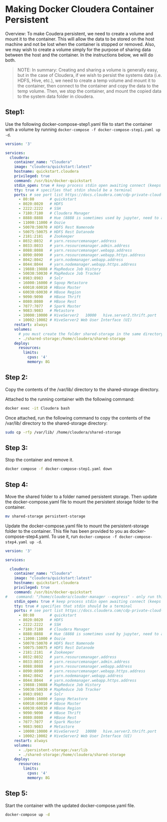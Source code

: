 # Making Docker Cloudera Container Persistent

Overview: 
To make Coudera persistent, we need to create a volume and mount it to the container. This will allow the data to be stored on the host machine and not be lost when the container is stopped or removed. Also, we may wish to create a volume simply for the purpose of sharing data between the host and the container. In the instructions below, we will do both. 

> NOTE: In summary: Creating and sharing a volume is generally easy, but in the case of Cloudera, if we wish to persist the systems data (i.e. HDFS, Hive, etc.), we need to create a temp volume and mount it to the container, then connect to the container and copy the data to the temp volume. Then, we stop the container, and mount the copied data to the system data folder in cloudera. 


## Step1:

Use the following docker-compose-step1.yaml file to start the container with a volume by running `docker-compose -f docker-compose-step1.yaml up -d`.

```yaml
version: '3'

services:
  cloudera:
    container_name: "Cloudera"
    image: "cloudera/quickstart:latest"
    hostname: quickstart.cloudera
    privileged: true
    command: /usr/bin/docker-quickstart 
    stdin_open: true # keep process stdin open awaiting connect (keeps cloudera running)
    tty: true # specifies that stdin should be a terminal
    ports: # see port list https://docs.cloudera.com/cdp-private-cloud-base/latest/installation/topics/cdpdc-ports-used-by-runtime.html
      - 80:80       # quickstart
      - 8020:8020   # HDFS 
      - 2222:2222   # SSH
      - 7180:7180   # Cloudera Manager
      - 8888:8888   # Hue (8888 is sometimes used by jupyter, need to avoid collision) uname/pword=cloudera/cloudera
      - 11000:11000 # Oozie
      - 50070:50070 # HDFS Rest Namenode
      - 50075:50075 # HDFS Rest Datanode
      - 2181:2181   # Zookeeper
      - 8032:8032   # yarn.resourcemanager.address
      - 8033:8033   # yarn.resourcemanager.admin.address
      - 8088:8088   # yarn.resourcemanager.webapp.address
      - 8090:8090   # yarn.resourcemanager.webapp.https.address
      - 8042:8042   # yarn.nodemanager.webapp.address
      - 8044:8044   # yarn.nodemanager.webapp.https.address
      - 19888:19888 # MapReduce Job History
      - 50030:50030 # MapReduce Job Tracker
      - 8983:8983   # Solr
      - 16000:16000 # Sqoop Metastore
      - 60010:60010 # HBase Master
      - 60030:60030 # HBase Region
      - 9090:9090   # HBase Thrift
      - 8080:8080   # HBase Rest
      - 7077:7077   # Spark Master
      - 9083:9083   # Metastore	
      - 10000:10000 # HiveServer2	10000	hive.server2.thrift.port	
      - 10002:10002 # HiveServer2 Web User Interface (UI)	  
    restart: always
    volumes: 
      # you must create the folder shared-storage in the same directory as the docker-compose.yaml file
      - ./shared-storage:/home/cloudera/shared-storage
    deploy: 
      resources:
        limits:
          cpus: '4'
          memory: 8G
```

## Step 2:

Copy the contents of the /var/lib/ directory to the shared-storage directory. 

Attached to the running container with the following command:
```bash
docker exec -it Cloudera bash
```

Once attached, run the following command to copy the contents of the /var/lib/ directory to the shared-storage directory:
```bash
sudo cp -rfp /var/lib/ /home/cloudera/shared-storage
```

## Step 3:

Stop the container and remove it. 

```bash
docker compose -f docker-compose-step1.yaml down
```

## Step 4:

Move the shared folder to a folder named persistent storage. Then update the docker-compose.yaml file to mount the persistent storage folder to the container. 

```bash
mv shared-storage persistent-storage
```

Update the docker-compose.yaml file to mount the persistent-storage folder to the container. This file has been provided to you as docker-compose-step4.yaml. To use it, run `docker-compose -f docker-compose-step4.yaml up -d`.

```yaml
version: '3'

services:

  cloudera:
    container_name: "Cloudera"
    image: "cloudera/quickstart:latest"
    hostname: quickstart.cloudera
    privileged: true
    command: /usr/bin/docker-quickstart 
#    command: "/home/cloudera/clouder-manager --express" - only run this if you want the cloudera manager (it normally isn't required)
    stdin_open: true # keep process stdin open awaiting connect (keeps cloudera running)
    tty: true # specifies that stdin should be a terminal
    ports: # see port list https://docs.cloudera.com/cdp-private-cloud-base/latest/installation/topics/cdpdc-ports-used-by-runtime.html
      - 80:80       # quickstart
      - 8020:8020   # HDFS 
      - 2222:2222   # SSH
      - 7180:7180   # Cloudera Manager
      - 8888:8888   # Hue (8888 is sometimes used by jupyter, need to avoid collision) uname/pword=cloudera/cloudera
      - 11000:11000 # Oozie
      - 50070:50070 # HDFS Rest Namenode
      - 50075:50075 # HDFS Rest Datanode
      - 2181:2181   # Zookeeper
      - 8032:8032   # yarn.resourcemanager.address
      - 8033:8033   # yarn.resourcemanager.admin.address
      - 8088:8088   # yarn.resourcemanager.webapp.address
      - 8090:8090   # yarn.resourcemanager.webapp.https.address
      - 8042:8042   # yarn.nodemanager.webapp.address
      - 8044:8044   # yarn.nodemanager.webapp.https.address
      - 19888:19888 # MapReduce Job History
      - 50030:50030 # MapReduce Job Tracker
      - 8983:8983   # Solr
      - 16000:16000 # Sqoop Metastore
      - 60010:60010 # HBase Master
      - 60030:60030 # HBase Region
      - 9090:9090   # HBase Thrift
      - 8080:8080   # HBase Rest
      - 7077:7077   # Spark Master
      - 9083:9083   # Metastore	
      - 10000:10000 # HiveServer2	10000	hive.server2.thrift.port	
      - 10002:10002 # HiveServer2 Web User Interface (UI)	  
    restart: always
    volumes: 
      - ./persistent-storage:/var/lib
      - ./shared-storage:/home/cloudera/shared-storage
    deploy: 
      resources:
        limits:
          cpus: '4'
          memory: 8G

```

## Step 5:

Start the container with the updated docker-compose.yaml file. 

```bash
docker-compose up -d
```


  